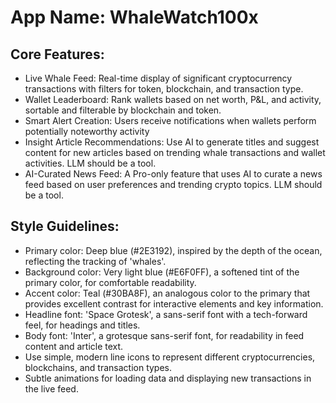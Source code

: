 # **App Name**: WhaleWatch100x

## Core Features:

- Live Whale Feed: Real-time display of significant cryptocurrency transactions with filters for token, blockchain, and transaction type.
- Wallet Leaderboard: Rank wallets based on net worth, P&L, and activity, sortable and filterable by blockchain and token.
- Smart Alert Creation: Users receive notifications when wallets perform potentially noteworthy activity
- Insight Article Recommendations: Use AI to generate titles and suggest content for new articles based on trending whale transactions and wallet activities. LLM should be a tool.
- AI-Curated News Feed: A Pro-only feature that uses AI to curate a news feed based on user preferences and trending crypto topics. LLM should be a tool.

## Style Guidelines:

- Primary color: Deep blue (#2E3192), inspired by the depth of the ocean, reflecting the tracking of 'whales'.
- Background color: Very light blue (#E6F0FF), a softened tint of the primary color, for comfortable readability.
- Accent color: Teal (#30BA8F), an analogous color to the primary that provides excellent contrast for interactive elements and key information.
- Headline font: 'Space Grotesk', a sans-serif font with a tech-forward feel, for headings and titles.
- Body font: 'Inter', a grotesque sans-serif font, for readability in feed content and article text.
- Use simple, modern line icons to represent different cryptocurrencies, blockchains, and transaction types.
- Subtle animations for loading data and displaying new transactions in the live feed.